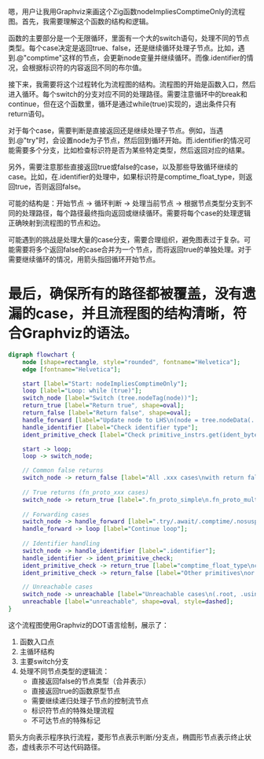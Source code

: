嗯，用户让我用Graphviz来画这个Zig函数nodeImpliesComptimeOnly的流程图。首先，我需要理解这个函数的结构和逻辑。

函数的主要部分是一个无限循环，里面有一个大的switch语句，处理不同的节点类型。每个case决定是返回true、false，还是继续循环处理子节点。比如，遇到.@"comptime"这样的节点，会更新node变量并继续循环。而像.identifier的情况，会根据标识符的内容返回不同的布尔值。

接下来，我需要将这个过程转化为流程图的结构。流程图的开始是函数入口，然后进入循环。每个switch的分支对应不同的处理路径。需要注意循环中的break和continue，但在这个函数里，循环是通过while(true)实现的，退出条件只有return语句。

对于每个case，需要判断是直接返回还是继续处理子节点。例如，当遇到.@"try"时，会设置node为子节点，然后回到循环开始。而.identifier的情况可能需要多个分支，比如检查标识符是否为某些特定类型，然后返回对应的结果。

另外，需要注意那些直接返回true或false的case，以及那些导致循环继续的case。比如，在.identifier的处理中，如果标识符是comptime_float_type，则返回true，否则返回false。

可能的结构是：开始节点 -> 循环判断 -> 处理当前节点 -> 根据节点类型分支到不同的处理路径，每个路径最终指向返回或继续循环。需要将每个case的处理逻辑正确映射到流程图的节点和边。

可能遇到的挑战是处理大量的case分支，需要合理组织，避免图表过于复杂。可能需要将多个返回false的case合并为一个节点，而将返回true的单独处理。对于需要继续循环的情况，用箭头指回循环开始节点。

最后，确保所有的路径都被覆盖，没有遗漏的case，并且流程图的结构清晰，符合Graphviz的语法。
================================================
```dot
digraph flowchart {
    node [shape=rectangle, style="rounded", fontname="Helvetica"];
    edge [fontname="Helvetica"];

    start [label="Start: nodeImpliesComptimeOnly"];
    loop [label="Loop: while (true)"];
    switch_node [label="Switch (tree.nodeTag(node))"];
    return_true [label="Return true", shape=oval];
    return_false [label="Return false", shape=oval];
    handle_forward [label="Update node to LHS\n(node = tree.nodeData(...))"];
    handle_identifier [label="Check identifier type"];
    ident_primitive_check [label="Check primitive_instrs.get(ident_bytes)"];

    start -> loop;
    loop -> switch_node;

    // Common false returns
    switch_node -> return_false [label="All .xxx cases\nwith return false"];
    
    // True returns (fn_proto_xxx cases)
    switch_node -> return_true [label=".fn_proto_simple\n.fn_proto_multi\n.fn_proto_one\n.fn_proto"];
    
    // Forwarding cases
    switch_node -> handle_forward [label=".try/.await/.comptime/.nosuspend\n.grouped_expression/.unwrap_optional"];
    handle_forward -> loop [label="Continue loop"];
    
    // Identifier handling
    switch_node -> handle_identifier [label=".identifier"];
    handle_identifier -> ident_primitive_check;
    ident_primitive_check -> return_true [label="comptime_float_type\ncomptime_int_type\ntype_type"];
    ident_primitive_check -> return_false [label="Other primitives\nor no match"];

    // Unreachable cases
    switch_node -> unreachable [label="Unreachable cases\n(.root, .usingnamespace, etc)", style=dashed];
    unreachable [label="unreachable", shape=oval, style=dashed];
}
```

这个流程图使用Graphviz的DOT语言绘制，展示了：

1. 函数入口点
2. 主循环结构
3. 主要switch分支
4. 处理不同节点类型的逻辑流：
   - 直接返回false的节点类型（合并表示）
   - 直接返回true的函数原型节点
   - 需要继续递归处理子节点的控制流节点
   - 标识符节点的特殊处理流程
   - 不可达节点的特殊标记

箭头方向表示程序执行流程，菱形节点表示判断/分支点，椭圆形节点表示终止状态，虚线表示不可达代码路径。